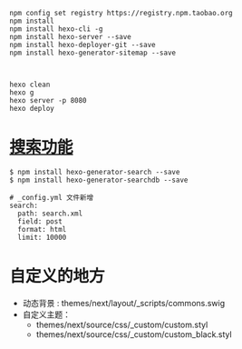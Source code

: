 
    npm config set registry https://registry.npm.taobao.org
    npm install
    npm install hexo-cli -g
    npm install hexo-server --save
    npm install hexo-deployer-git --save
    npm install hexo-generator-sitemap --save



	hexo clean
	hexo g
	hexo server -p 8080
	hexo deploy



# [搜索功能](https://github.com/PaicHyperionDev/hexo-generator-search)


	$ npm install hexo-generator-search --save
	$ npm install hexo-generator-searchdb --save
	
	# _config.yml 文件新增
	search:
	  path: search.xml
	  field: post  	  
	  format: html	  
	  limit: 10000

# 自定义的地方

- 动态背景 : themes/next/layout/_scripts/commons.swig
- 自定义主题： 
	- themes/next/source/css/_custom/custom.styl
	- themes/next/source/css/_custom/custom_black.styl
